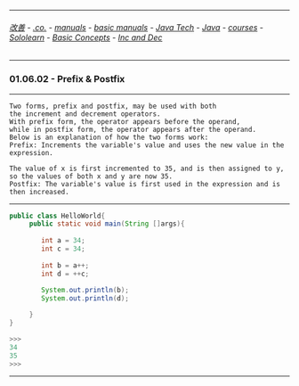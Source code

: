 
---

###### [改善](https://github.com/ttltrk/0C/blob/master/README.MD) - [.co.](https://github.com/ttltrk/PRG/blob/master/CODING.MD) - [manuals](https://github.com/ttltrk/PRG/blob/master/MAN.MD) - [basic manuals](https://github.com/ttltrk/PRG/blob/master/MANUALS.MD) - [Java Tech](https://github.com/ttltrk/PRG/blob/master/JAVA/DOC/JT/JT.MD) - [Java](https://github.com/ttltrk/PRG/blob/master/JAVA/DOC/OJM/OJM.MD) - [courses](https://github.com/ttltrk/PRG/blob/master/JAVA/DOC/CM/JT.MD) - [Sololearn](https://github.com/ttltrk/PRG/blob/master/JAVA/DOC/SL/SL.MD) - [Basic Concepts](https://github.com/ttltrk/PRG/blob/master/JAVA/DOC/SL/01/01.MD) - [Inc and Dec](https://github.com/ttltrk/PRG/blob/master/JAVA/DOC/SL/01/0106/0106.MD)

---

### 01.06.02 - Prefix & Postfix

---

```
Two forms, prefix and postfix, may be used with both 
the increment and decrement operators.
With prefix form, the operator appears before the operand, 
while in postfix form, the operator appears after the operand. 
Below is an explanation of how the two forms work:
Prefix: Increments the variable's value and uses the new value in the expression. 
```

```
The value of x is first incremented to 35, and is then assigned to y, 
so the values of both x and y are now 35.
Postfix: The variable's value is first used in the expression and is then increased. 
```

---

```java
public class HelloWorld{
     public static void main(String []args){
         
        int a = 34;
        int c = 34;
        
        int b = a++;
        int d = ++c;
        
        System.out.println(b);
        System.out.println(d);

     }
}

>>>
34
35
>>>
```

---
